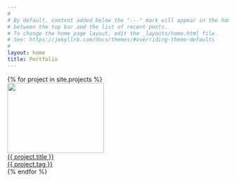 ```yaml
---
#
# By default, content added below the "---" mark will appear in the home page
# between the top bar and the list of recent posts.
# To change the home page layout, edit the _layouts/home.html file.
# See: https://jekyllrb.com/docs/themes/#overriding-theme-defaults
#
layout: home
title: Portfolio
---
```


<div class="gallery-container">
	{% for project in site.projects %}
	<div class="article-container">
		<article class="portfolio-single post entry">
			<a class="entry-image-link" href="{{ project.url }}" aria-hidden="true">
				<img width="220" height="160" src="assets/img/{{ project.thumbnail }}" class="attachment-portfolio-thumb size-portfolio-thumb wp-post-image" alt="" loading="lazy">
			</a>
			<div class="mask">
			  <div class="entry-title desc">
			  	<a href="{{ project.url }}" class="entry-title-link" rel="bookmark" title="US Corr">{{ project.title }}</a>
			  </div>
			  <span class="project-category">
			  	<a rel="category-tag"></a></span>
			  	<span class="center-text">
			  		<a href="{{ project.url }}" class="view-project">{{ project.tag }}</a>
		  	</span>
			</div>
		</article>
	</div>
	{% endfor %}
</div>
